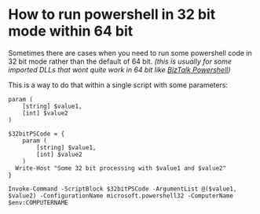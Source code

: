 # How to run powershell in 32 bit mode within 64 bit

Sometimes there are cases when you need to run some powershell code in 32 bit mode rather than the default of 64 bit. _\(this is usually for some imported DLLs that wont quite work in 64 bit like_ [_BizTalk Powershell_](https://psbiztalk.codeplex.com/)_\)_

This is a way to do that within a single script with some parameters:

```text
param (
    [string] $value1,
    [int] $value2
)

$32bitPSCode = {
    param (
        [string] $value1,
        [int] $value2
    )
  Write-Host "Some 32 bit processing with $value1 and $value2"
}

Invoke-Command -ScriptBlock $32bitPSCode -ArgumentList @($value1, $value2) -ConfigurationName microsoft.powershell32 -ComputerName $env:COMPUTERNAME
```

